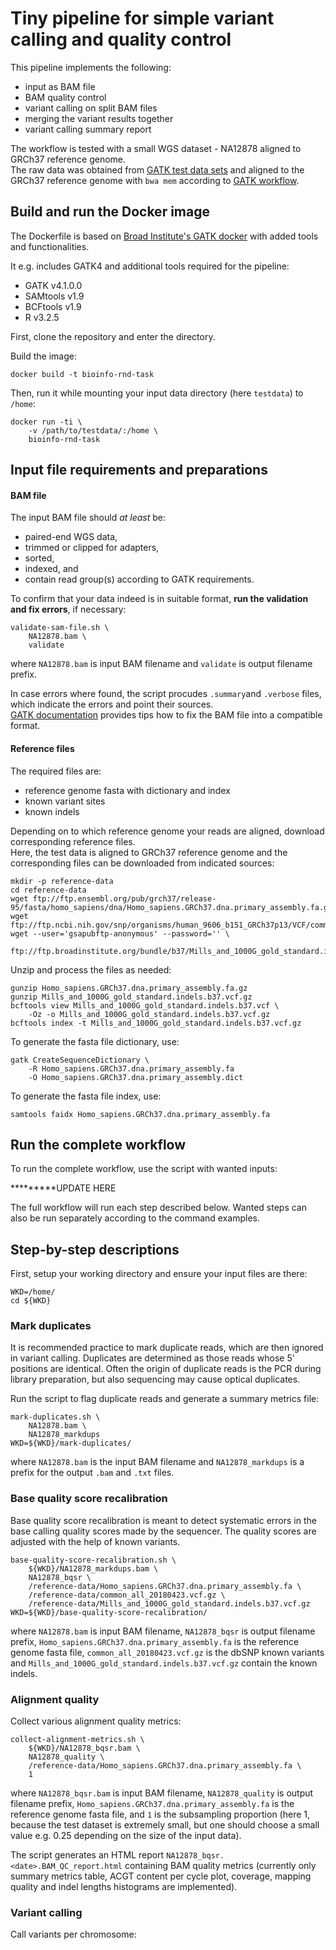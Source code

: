 # Tiny pipeline for simple variant calling and quality control

This pipeline implements the following:
- input as BAM file
- BAM quality control
- variant calling on split BAM files
- merging the variant results together
- variant calling summary report

The workflow is tested with a small WGS dataset - NA12878 aligned to GRCh37 reference genome.  
The raw data was obtained from [GATK test data sets](https://console.cloud.google.com/storage/browser/gatk-test-data) and aligned to the GRCh37 reference genome with `bwa mem` according to [GATK workflow](https://github.com/gatk-workflows/gatk4-data-processing/blob/master/processing-for-variant-discovery-gatk4.wdl).

## Build and run the Docker image

The Dockerfile is based on [Broad Institute's GATK docker](https://hub.docker.com/r/broadinstitute/gatk/) with added tools and functionalities.

It e.g. includes GATK4 and additional tools required for the pipeline:
- GATK v4.1.0.0
- SAMtools v1.9
- BCFtools v1.9
- R v3.2.5

First, clone the repository and enter the directory.

Build the image:
```
docker build -t bioinfo-rnd-task
```

Then, run it while mounting your input data directory (here `testdata`) to `/home`:
```
docker run -ti \
    -v /path/to/testdata/:/home \
    bioinfo-rnd-task
```

## Input file requirements and preparations

#### BAM file
The input BAM file should *at least* be:
- paired-end WGS data,
- trimmed or clipped for adapters,
- sorted,
- indexed, and
- contain read group(s) according to GATK requirements.

To confirm that your data indeed is in suitable format, 
**run the validation and fix errors**, if necessary:
```
validate-sam-file.sh \
    NA12878.bam \
    validate
```
where `NA12878.bam` is input BAM filename and `validate` is output filename prefix.

In case errors where found, the script procudes 
`.summary`and `.verbose` files, which indicate the errors and point their sources.  
[GATK documentation](https://software.broadinstitute.org/gatk/documentation/article.php?id=7571) provides tips how to fix the BAM file into a compatible format. 

#### Reference files
The required files are:
- reference genome fasta with dictionary and index
- known variant sites
- known indels

Depending on to which reference genome your reads are aligned, download corresponding reference files.  
Here, the test data is aligned to GRCh37 reference genome and the corresponding files can be downloaded from indicated sources:
```
mkdir -p reference-data
cd reference-data
wget ftp://ftp.ensembl.org/pub/grch37/release-95/fasta/homo_sapiens/dna/Homo_sapiens.GRCh37.dna.primary_assembly.fa.gz
wget ftp://ftp.ncbi.nih.gov/snp/organisms/human_9606_b151_GRCh37p13/VCF/common_all_20180423.vcf*
wget --user='gsapubftp-anonymous' --password='' \
    ftp://ftp.broadinstitute.org/bundle/b37/Mills_and_1000G_gold_standard.indels.b37.vcf.gz*
```
Unzip and process the files as needed:
```
gunzip Homo_sapiens.GRCh37.dna.primary_assembly.fa.gz
gunzip Mills_and_1000G_gold_standard.indels.b37.vcf.gz
bcftools view Mills_and_1000G_gold_standard.indels.b37.vcf \
    -Oz -o Mills_and_1000G_gold_standard.indels.b37.vcf.gz
bcftools index -t Mills_and_1000G_gold_standard.indels.b37.vcf.gz
```
To generate the fasta file dictionary, use:
```
gatk CreateSequenceDictionary \
    -R Homo_sapiens.GRCh37.dna.primary_assembly.fa
    -O Homo_sapiens.GRCh37.dna.primary_assembly.dict
```
To generate the fasta file index, use:
```
samtools faidx Homo_sapiens.GRCh37.dna.primary_assembly.fa
```

## Run the complete workflow

To run the complete workflow, use the script with wanted inputs:

*********UPDATE HERE

The full workflow will run each step described below. Wanted steps can also be run separately according to the command examples.


## Step-by-step descriptions

First, setup your working directory and ensure your input files are there:
```
WKD=/home/
cd ${WKD}
```

### Mark duplicates

It is recommended practice to mark duplicate reads, which are then ignored in variant calling. Duplicates are determined as those reads whose 5' positions are identical. Often the origin of duplicate reads is the PCR during library preparation, but also sequencing may cause optical duplicates.

Run the script to flag duplicate reads and generate a summary metrics file:
```
mark-duplicates.sh \
    NA12878.bam \
    NA12878_markdups
WKD=${WKD}/mark-duplicates/
```
where `NA12878.bam` is the input BAM filename and `NA12878_markdups` is a prefix for the output `.bam` and `.txt` files. 


### Base quality score recalibration

Base quality score recalibration is meant to detect systematic errors in the base calling quality scores made by the sequencer. The quality scores are adjusted with the help of known variants. 

```
base-quality-score-recalibration.sh \
    ${WKD}/NA12878_markdups.bam \
    NA12878_bqsr \
    /reference-data/Homo_sapiens.GRCh37.dna.primary_assembly.fa \
    /reference-data/common_all_20180423.vcf.gz \
    /reference-data/Mills_and_1000G_gold_standard.indels.b37.vcf.gz
WKD=${WKD}/base-quality-score-recalibration/
```
where `NA12878.bam` is input BAM filename, `NA12878_bqsr` is output filename prefix, `Homo_sapiens.GRCh37.dna.primary_assembly.fa` is the reference genome fasta file, `common_all_20180423.vcf.gz` is the dbSNP known variants and `Mills_and_1000G_gold_standard.indels.b37.vcf.gz` contain the known indels. 


### Alignment quality

Collect various alignment quality metrics:
```
collect-alignment-metrics.sh \
    ${WKD}/NA12878_bqsr.bam \
    NA12878_quality \
    /reference-data/Homo_sapiens.GRCh37.dna.primary_assembly.fa \
    1
```
where `NA12878_bqsr.bam` is input BAM filename, `NA12878_quality` is output filename prefix, `Homo_sapiens.GRCh37.dna.primary_assembly.fa` is the reference genome fasta file, and `1` is the subsampling proportion (here 1, because the test dataset is extremely small, but one should choose a small value e.g. 0.25 depending on the size of the input data).

The script generates an HTML report `NA12878_bqsr.<date>.BAM_QC_report.html` containing BAM quality metrics (currently only summary metrics table, ACGT content per cycle plot, coverage, mapping quality and indel lengths histograms are implemented).


### Variant calling

Call variants per chromosome:
